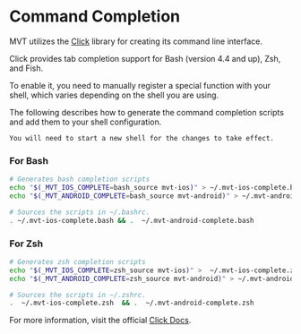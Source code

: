 # Command Completion 

MVT utilizes the [Click](https://click.palletsprojects.com/en/stable/) library for creating its command line interface. 

Click provides tab completion support for Bash (version 4.4 and up), Zsh, and Fish.

To enable it, you need to manually register a special function with your shell, which varies depending on the shell you are using.

The following describes how to generate the command completion scripts and add them to your shell configuration. 

`You will need to start a new shell for the changes to take effect.`

### For Bash

```bash
# Generates bash completion scripts
echo "$(_MVT_IOS_COMPLETE=bash_source mvt-ios)" > ~/.mvt-ios-complete.bash &&
echo "$(_MVT_ANDROID_COMPLETE=bash_source mvt-android)" > ~/.mvt-android-complete.bash

# Sources the scripts in ~/.bashrc.
. ~/.mvt-ios-complete.bash && .  ~/.mvt-android-complete.bash
```

### For Zsh

```bash
# Generates zsh completion scripts
echo "$(_MVT_IOS_COMPLETE=zsh_source mvt-ios)" >  ~/.mvt-ios-complete.zsh &&
echo "$(_MVT_ANDROID_COMPLETE=zsh_source mvt-android)" > ~/.mvt-android-complete.zsh

# Sources the scripts in ~/.zshrc.
.  ~/.mvt-ios-complete.zsh  && .  ~/.mvt-android-complete.zsh
```

For more information, visit the official [Click Docs](https://click.palletsprojects.com/en/stable/shell-completion/#enabling-completion).


